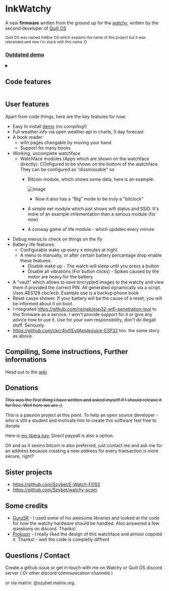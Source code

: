 # InkWatchy
A new **firmware** written  from the ground up for the [watchy](https://watchy.sqfmi.com/), written by the second developer of [Quill OS](https://github.com/Quill-OS/quill) 

<sub>Quill OS was named InkBox OS which explains the name of this project but it was rebranded and now I'm stuck with this name :D</sub>

### [Outdated demo](https://www.youtube.com/watch?v=gFOCqalJidQ)

<details> 
<summary><h2>Code features</h2></summary>

It doesn't use the watchy sub-class but it uses the same libraries. With that in mind, those are further diffrences from other firmwares:
<sub>Every small text is a reason why I was mad enough to rewrite everything myself...</sub>
- It's splitted into files and folders <sub>In my opinion a file that has 5k lines is heresy</sub>
- It's function - not object based for the reason above and to make it easier for beginners to use
- It uses free rtos tasks where needed
- All resources like images, fonts, books are converted into variables dynamically via scripts. Editing images, changing font spacing is just one click. <sub>I can't believe I was the first to make this that way</sub>
- The Ui is dynamically written. There are functions to do it eassly. Adding a new menu is just a few lines for example<sub>It's not just a collection of drawBitmap</sub>
- It has a "manager" and design for various apps to run eassly
- Has logs via serial. They can be disabled that they don't get compiled with changing one define - and the code doesn't look bad because it's a macro. Amazing <sub>Yea, this is a feature compared to other ones I have looked at</sub>
- Uses libraries instead of pure calls to NTP or open weather
- Many configurable values via defines in config.h
- Many debugging tools in config.h
- Most UI is rendered only when needed / values it's showing changed. Good for battery life
- <sub> Proper variable naming and camelCase everywhere</sub>
- LittleFS is used instead of NVS. Which means better code, logs in file system. Awesome

</details>

## User features
Apart from code things, here are the key features for now:
- Easy to install [demo](https://github.com/Szybet/InkWatchy/wiki/Trying-out-the-demo-firmware) (no compiling!)
- Full weather info via open weather api in charts, 5 day forecast
- A book reader
   - with pages changable by moving your hand
   - Support for many books
- Working, uncomplete watchface
   - Watchface modules (Apps which are shown on the watchface directly). COnfigured to be shown on the bottom of the watchface. They can be configured as "dissmissable" so
      - Bitcoin module, which shows some data, here is an example:
        
        ![image](https://github.com/Szybet/InkWatchy/assets/53944559/01a01c95-f797-44e5-aac1-7a8f9458c5a6)
         - Now it also has a "Big" mode to be truly a "bitclock"
      - A simple net module which just shows wifi status and SSID. It's more of an example imlementation than a serious module (for now)
      - A conway game of life module - which updates every minute
- Debug menus to check on things on the fly
- Battery life features:
   - Configurable wake up every x minutes at night
   - A menu to manually, or after certain battery percantage drop enable these features:
      - Disable wake up - The watch will sleep until you press a button
      - Disable all vibrations (For button clicks) - Spikes caused by the motor are heavy for the battery
- A "vault" which allows to save encrypted images to the watchy and view them if provided the correct PIN. All generated dynamically via a script. Uses AES128 cbc/ecb. Example use is a backup phone book
- Reset cause shower. If your battery will be the cause of a reset, you will be informed about it on boot.
- I integrated https://github.com/risinek/esp32-wifi-penetration-tool to this firmware as a service. I won't provide support for it or give any advice how to use it. Use for your own responsibility, don't do illegall stuff. Seriously.
- https://github.com/ckcr4lyf/EvilAppleJuice-ESP32 too. the same story as above.

## Compiling, Some instructions, Further informations
Head out to the [wiki](https://github.com/Szybet/InkWatchy/wiki)

## Donations
~~This was the first thing I have written and asked myself if I should release it for free. Well here we are ;)~~

This is a passion project at this point. To help an open source developer - who is still a student and motivate him to create this software feel free to donate

Here is [my libera pay](https://liberapay.com/Szybet/). Direct paypall is also a option. 

Oh and as it seems bitcoin is also preferred, just contact me and ask me for an address because creating a new address for every transaction is more secure, right?

## Sister projects
- https://github.com/Szybet/E-Watch-FOSS
- https://github.com/Szybet/watchy-scom

## Some credits
- [GuruSR](https://github.com/GuruSR/Watchy_GSR) - I used some of his awesome libraries and looked at the code for how the watchy hardware should be handled. Also answered a few questions on discord. Thanks!
- [Prokuon](https://github.com/Prokuon/watchy-starfield/) - I really liked the design of this watchface and almost coppied it. Thanks! - well the code is completly diffrent

## Questions / Contact
Create a github issue or get in touch with me on Watchy or Quill OS discord server ( Or other discord communication channels )

or via matrix: @szybet:matrix.org
